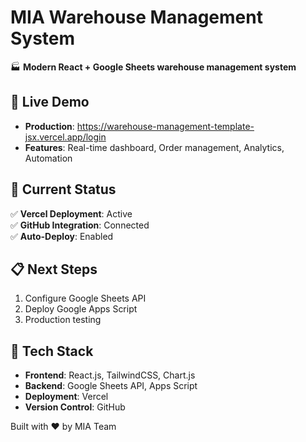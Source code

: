 # MIA Warehouse Management System

🏭 **Modern React + Google Sheets warehouse management system**

## 🚀 Live Demo
- **Production**: https://warehouse-management-template-jsx.vercel.app/login
- **Features**: Real-time dashboard, Order management, Analytics, Automation

## 🎯 Current Status
✅ **Vercel Deployment**: Active  
✅ **GitHub Integration**: Connected  
✅ **Auto-Deploy**: Enabled  

## 📋 Next Steps
1. Configure Google Sheets API
2. Deploy Google Apps Script 
3. Production testing

## 🔧 Tech Stack
- **Frontend**: React.js, TailwindCSS, Chart.js
- **Backend**: Google Sheets API, Apps Script
- **Deployment**: Vercel
- **Version Control**: GitHub

Built with ❤️ by MIA Team
